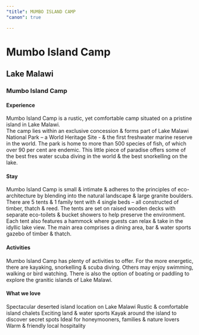 ```yaml
---
"title": MUMBO ISLAND CAMP
"canon": true

---
```


# Mumbo Island Camp
## Lake Malawi
### Mumbo Island Camp

#### Experience
Mumbo Island Camp is a rustic, yet comfortable camp situated on a pristine island in Lake Malawi.  
The camp lies within an exclusive concession &amp; forms part of Lake Malawi National Park – a World Heritage Site - &amp; the first freshwater marine reserve in the world.
The park is home to more than 500 species of fish, of which over 90 per cent are endemic.  This little piece of paradise offers some of the best fres water scuba diving in the world &amp; the best snorkelling on the lake.

#### Stay
Mumbo Island Camp is small &amp; intimate &amp; adheres to the principles of eco-architecture by blending into the natural landscape &amp; large granite boulders.
There are 5 tents &amp; 1 family tent with 4 single beds – all constructed of timber, thatch &amp; reed.  The tents are set on raised wooden decks with separate eco-toilets &amp; bucket showers to help preserve the environment.  Each tent also features a hammock where guests can relax &amp; take in the idyllic lake view.
The main area comprises a dining area, bar &amp; water sports gazebo of timber &amp; thatch.

#### Activities
Mumbo Island Camp has plenty of activities to offer.  For the more energetic, there are kayaking, snorkelling &amp; scuba diving.  Others may enjoy swimming, walking or bird watching.
There is also the option of boating or paddling to explore the granitic islands of Lake Malawi.


#### What we love
Spectacular deserted island location on Lake Malawi
Rustic &amp; comfortable island chalets
Exciting land &amp; water sports
Kayak around the island to discover secret spots
Ideal for honeymooners, families &amp; nature lovers
Warm &amp; friendly local hospitality
